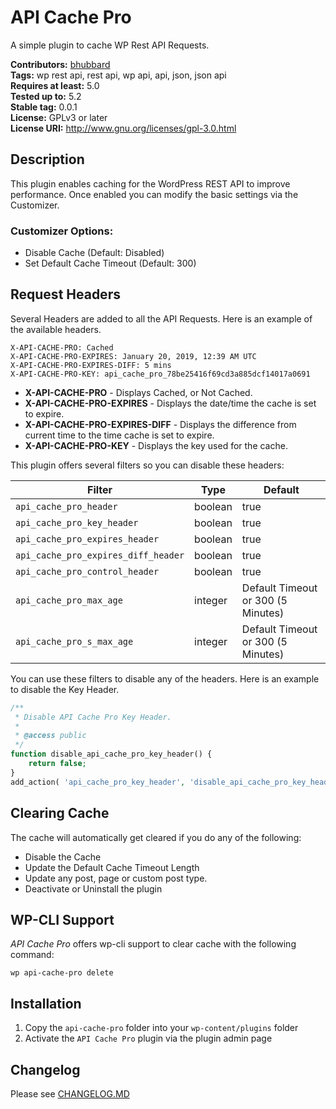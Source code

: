 # API Cache Pro #
A simple plugin to cache WP Rest API Requests.

**Contributors:** [bhubbard](https://profiles.wordpress.org/bhubbard)  
**Tags:** wp rest api, rest api, wp api, api, json, json api  
**Requires at least:** 5.0  
**Tested up to:** 5.2  
**Stable tag:** 0.0.1  
**License:** GPLv3 or later  
**License URI:** http://www.gnu.org/licenses/gpl-3.0.html  

## Description ##

This plugin enables caching for the WordPress REST API to improve performance. Once enabled you can modify the basic settings via the Customizer. 

### Customizer Options:

- Disable Cache (Default: Disabled)
- Set Default Cache Timeout (Default: 300)

## Request Headers

Several Headers are added to all the API Requests. Here is an example of the available headers.

```
X-API-CACHE-PRO: Cached
X-API-CACHE-PRO-EXPIRES: January 20, 2019, 12:39 AM UTC
X-API-CACHE-PRO-EXPIRES-DIFF: 5 mins
X-API-CACHE-PRO-KEY: api_cache_pro_78be25416f69cd3a885dcf14017a0691
```

* **X-API-CACHE-PRO** - Displays Cached, or Not Cached.
* **X-API-CACHE-PRO-EXPIRES** - Displays the date/time the cache is set to expire.
* **X-API-CACHE-PRO-EXPIRES-DIFF** - Displays the difference from current time to the time cache is set to expire. 
* **X-API-CACHE-PRO-KEY** - Displays the key used for the cache.

This plugin offers several filters so you can disable these headers:

| Filter    | Type | Default
|-----------|-----------|-------------|
| `api_cache_pro_header` | boolean | true
| `api_cache_pro_key_header` | boolean | true
| `api_cache_pro_expires_header` | boolean | true
| `api_cache_pro_expires_diff_header` | boolean | true
| `api_cache_pro_control_header` | boolean | true
| `api_cache_pro_max_age` | integer | Default Timeout or 300 (5 Minutes)
| `api_cache_pro_s_max_age` | integer | Default Timeout or 300 (5 Minutes)

You can use these filters to disable any of the headers. Here is an example to disable the Key Header.

```php
/**
 * Disable API Cache Pro Key Header.
 * 
 * @access public
 */
function disable_api_cache_pro_key_header() {
	return false;
}
add_action( 'api_cache_pro_key_header', 'disable_api_cache_pro_key_header' );

```
## Clearing Cache

The cache will automatically get cleared if you do any of the following:

* Disable the Cache
* Update the Default Cache Timeout Length
* Update any post, page or custom post type.
* Deactivate or Uninstall the plugin

## WP-CLI Support

*API Cache Pro* offers wp-cli support to clear cache with the following command:

```
wp api-cache-pro delete
```

## Installation ##

1. Copy the `api-cache-pro` folder into your `wp-content/plugins` folder
2. Activate the `API Cache Pro` plugin via the plugin admin page

## Changelog ##

Please see [CHANGELOG.MD](CHANGELOG.md)
